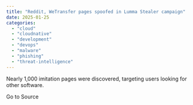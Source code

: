 ```yaml
---
title: "Reddit, WeTransfer pages spoofed in Lumma Stealer campaign"
date: 2025-01-25
categories: 
  - "cloud"
  - "cloudnative"
  - "development"
  - "devops"
  - "malware"
  - "phishing"
  - "threat-intelligence"
---
```


Nearly 1,000 imitation pages were discovered, targeting users looking for other software.

Go to Source
